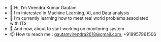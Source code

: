 - 👋 Hi, I’m Virendra Kumar Gautam
- 👀 I’m interested in Machine Learning, AI, and Data analysis
- 🌱 I’m currently learning how to meet real world problems associated with ITS
- 💞️ And now, about to start working on monitoring system
- 📫 How to reach me : gautamvirendra2018@gmail.com, +919957961506

<!---
gautamvirendra2018/gautamvirendra2018 is a ✨ special ✨ repository because its `README.md` (this file) appears on your GitHub profile.
You can click the Preview link to take a look at your changes.
--->
